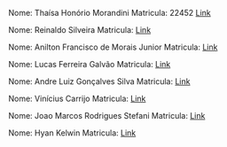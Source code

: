 Nome: Thaísa Honório Morandini
Matricula: 22452
[Link](https://github.com/thaisamorandini89/dockerteste)

Nome: Reinaldo Silveira 
Matricula: 
[Link](https://github.com/rpsilveira/performance-instrumentation-app)

Nome: Anilton Francisco de Morais Junior 
Matricula:
[Link](https://github.com/AniltonMoraisJr/trabalho-performance-instrumentacao)

Nome: Lucas Ferreira Galvão 
Matricula:
[Link](https://github.com/lucasferreiragalvao/performance_instrumentation)

Nome: Andre Luiz Gonçalves Silva
Matricula:
[Link](https://github.com/andrebetta123/performance-instrumentation-app-class)

Nome: Vinícius Carrijo
Matricula:
[Link](https://github.com/ViniciusCarrijo/facef-performance)

Nome: Joao Marcos Rodrigues Stefani
Matricula:
[Link](https://github.com/JoaoStefani/cloud-performance)

Nome: Hyan Kelwin
Matricula:
[Link](https://github.com/hyankelwin/escalability)